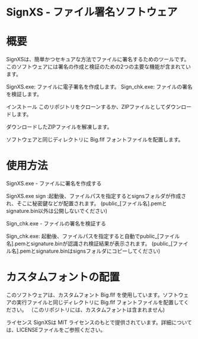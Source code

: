 # SignXS - ファイル署名ソフトウェア

# 概要
SignXSは、簡単かつセキュアな方法でファイルに署名するためのツールです。
このソフトウェアには署名の作成と検証のための2つの主要な機能が含まれています。

SignXS.exe: ファイルに電子署名を作成します。
Sign_chk.exe: ファイルの署名を検証します。

インストール
このリポジトリをクローンするか、ZIPファイルとしてダウンロードします。

ダウンロードしたZIPファイルを解凍します。

ソフトウェアと同じディレクトリに Big.flf フォントファイルを配置します。

# 使用方法
SignXS.exe - ファイルに署名を作成する

SignXS.exe sign :起動後、ファイルパスを指定するとsignsフォルダが作成され、そこに秘密鍵などが配置されます。
(public_[ファイル名].pemとsignature.bin以外は公開しないでください)

Sign_chk.exe - ファイルの署名を検証する

Sign_chk.exe: 起動後、ファイルパスを指定すると自動でpublic_[ファイル名].pemとsignature.binが認識され検証結果が表示されます。
(public_[ファイル名].pemとsignature.binはsignsフォルダにコピーしてください)


# カスタムフォントの配置
このソフトウェアは、カスタムフォント Big.flf を使用しています。ソフトウェアの実行ファイルと同じディレクトリに Big.flf フォントファイルを配置してください。
（このリポジトリには、カスタムフォントは含まれません)

ライセンス
SignXSは MIT ライセンスのもとで提供されています。詳細については、LICENSEファイルをご参照ください。